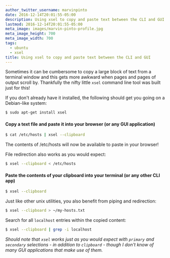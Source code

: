 ```yaml
---
author_twitter_username: marvinpinto
date: 2016-12-14T20:01:55-05:00
description: Using xsel to copy and paste text between the CLI and GUI
lastmod: 2016-12-14T20:01:55-05:00
meta_image: images/marvin-pinto-profile.jpg
meta_image_height: 700
meta_image_width: 700
tags:
  - ubuntu
  - xsel
title: Using xsel to copy and paste text between the CLI and GUI
---
```


Sometimes it can be cumbersome to copy a large block of text from a terminal
window and this gets more awkward when pages and pages of output scroll by.
Thankfully the nifty little `xsel` command line tool was built just for this!

If you don't already have it installed, the following should get you going on a
Debian-like system:

``` bash
$ sudo apt-get install xsel
```


#### Copy a text file and paste it into your browser (or any GUI application)

``` bash
$ cat /etc/hosts | xsel --clipboard
```
The contents of /etc/hosts will now be available to paste in your browser!

File redirection also works as you would expect:
``` bash
$ xsel --clipboard < /etc/hosts
```


#### Paste the contents of your clipboard into your terminal (or any other CLI app)

``` bash
$ xsel --clipboard
```

Just like other unix utilities, you also benefit from piping and redirection:

``` bash
$ xsel --clipboard > ~/my-hosts.txt
```

Search for all `localhost` entries within the copied content:
``` bash
$ xsel --clipboard | grep -i localhost
```

_Should note that `xsel` works just as you would expect with `primary` and
`secondary` selections - in addition to `clipboard` - though I don't know of
many GUI applications that make use of them._
